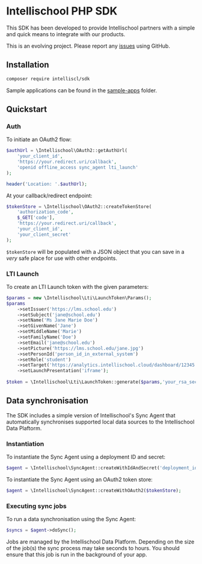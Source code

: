 # Intellischool PHP SDK

This SDK has been developed to provide Intellischool partners with a simple and quick means to integrate with our products. 

This is an evolving project. Please report any [issues](https://github.com/intelliscl/sdk-php/issues) using GitHub.


## Installation

```bash
composer require intelliscl/sdk
```
Sample applications can be found in the [sample-apps](sample-apps/) folder.


## Quickstart

### Auth

To initiate an OAuth2 flow:

```php
$authUrl = \Intellischool\OAuth2::getAuthUrl(
    'your_client_id',
    'https://your.redirect.uri/callback',
    'openid offline_access sync_agent lti_launch'
);

header('Location: '.$authUrl);
```

At your callback/redirect endpoint:

```php
$tokenStore = \Intellischool\OAuth2::createTokenStore(
    'authorization_code',
    $_GET['code'],
    'https://your.redirect.uri/callback',
    'your_client_id',
    'your_client_secret'
);
```

`$tokenStore` will be populated with a JSON object that you can save in a *very* safe place for use with other endpoints.


### LTI Launch

To create an LTI Launch token with the given parameters:

```php
$params = new \Intellischool\Lti\LaunchToken\Params();
$params
    ->setIssuer('https://lms.school.edu')
    ->setSubject('jane@school.edu')
    ->setName('Ms Jane Marie Doe')
    ->setGivenName('Jane')
    ->setMiddleName('Marie')
    ->setFamilyName('Doe')
    ->setEmail('jane@school.edu')
    ->setPicture('https://lms.school.edu/jane.jpg')
    ->setPersonId('person_id_in_external_system')
    ->setRole('student')
    ->setTarget('https://analytics.intellischool.cloud/dashboard/12345')
    ->setLaunchPresentation('iframe');
    
$token = \Intellischool\Lti\LaunchToken::generate($params,'your_rsa_secret_key');
```


## Data synchronisation

The SDK includes a simple version of Intellischool's Sync Agent that automatically synchronises supported local data sources to the Intellischool Data Plaftorm.


### Instantiation

To instantiate the Sync Agent using a deployment ID and secret:

```php
$agent = \Intellischool\SyncAgent::createWithIdAndSecret('deployment_id','deployment_secret');
```

To instantiate the Sync Agent using an OAuth2 token store:

```php
$agent = \Intellischool\SyncAgent::createWithOAuth2($tokenStore);
```

### Executing sync jobs

To run a data synchronisation using the Sync Agent:

```php
$syncs = $agent->doSync();
```

Jobs are managed by the Intellischool Data Platform. Depending on the size of the job(s) the sync process may take seconds to hours. You should ensure that this job is run in the background of your app.

